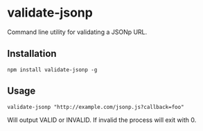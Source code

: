 # validate-jsonp

Command line utility for validating a JSONp URL.

## Installation

    npm install validate-jsonp -g

## Usage

    validate-jsonp "http://example.com/jsonp.js?callback=foo"

Will output VALID or INVALID. If invalid the process will exit with 0.

